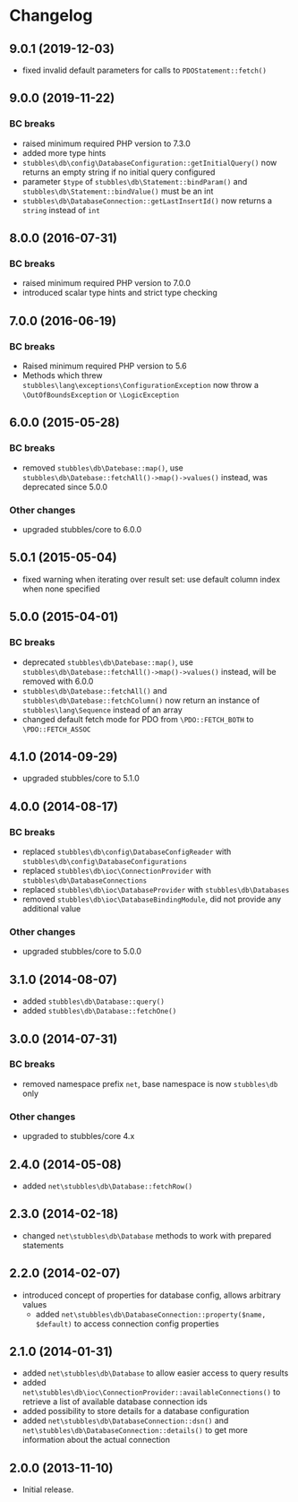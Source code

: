 # Changelog

## 9.0.1 (2019-12-03)

* fixed invalid default parameters for calls to `PDOStatement::fetch()`

## 9.0.0 (2019-11-22)

### BC breaks

* raised minimum required PHP version to 7.3.0
* added more type hints
* `stubbles\db\config\DatabaseConfiguration::getInitialQuery()` now returns an empty string if no initial query configured
* parameter `$type` of `stubbles\db\Statement::bindParam()` and `stubbles\db\Statement::bindValue()` must be an int
* `stubbles\db\DatabaseConnection::getLastInsertId()` now returns a `string` instead of `int`

## 8.0.0 (2016-07-31)

### BC breaks

* raised minimum required PHP version to 7.0.0
* introduced scalar type hints and strict type checking

## 7.0.0 (2016-06-19)

### BC breaks

* Raised minimum required PHP version to 5.6
* Methods which threw `stubbles\lang\exceptions\ConfigurationException` now throw a `\OutOfBoundsException` or `\LogicException`

## 6.0.0 (2015-05-28)

### BC breaks

* removed `stubbles\db\Datebase::map()`, use `stubbles\db\Datebase::fetchAll()->map()->values()` instead, was deprecated since 5.0.0

### Other changes

* upgraded stubbles/core to 6.0.0

## 5.0.1 (2015-05-04)

* fixed warning when iterating over result set: use default column index when none specified

## 5.0.0 (2015-04-01)

### BC breaks

* deprecated `stubbles\db\Datebase::map()`, use `stubbles\db\Datebase::fetchAll()->map()->values()` instead, will be removed with 6.0.0
* `stubbles\db\Datebase::fetchAll()` and `stubbles\db\Datebase::fetchColumn()` now return an instance of `stubbles\lang\Sequence` instead of an array
* changed default fetch mode for PDO from `\PDO::FETCH_BOTH` to `\PDO::FETCH_ASSOC`

## 4.1.0 (2014-09-29)

* upgraded stubbles/core to 5.1.0

## 4.0.0 (2014-08-17)

### BC breaks

* replaced `stubbles\db\config\DatabaseConfigReader` with `stubbles\db\config\DatabaseConfigurations`
* replaced `stubbles\db\ioc\ConnectionProvider` with `stubbles\db\DatabaseConnections`
* replaced `stubbles\db\ioc\DatabaseProvider` with `stubbles\db\Databases`
* removed `stubbles\db\ioc\DatabaseBindingModule`, did not provide any additional value

### Other changes

* upgraded stubbles/core to 5.0.0

## 3.1.0 (2014-08-07)

* added `stubbles\db\Database::query()`
* added `stubbles\db\Database::fetchOne()`

## 3.0.0 (2014-07-31)

### BC breaks

* removed namespace prefix `net`, base namespace is now `stubbles\db` only

### Other changes

* upgraded to stubbles/core 4.x

## 2.4.0 (2014-05-08)

* added `net\stubbles\db\Database::fetchRow()`

## 2.3.0 (2014-02-18)

* changed `net\stubbles\db\Database` methods to work with prepared statements

## 2.2.0 (2014-02-07)

* introduced concept of properties for database config, allows arbitrary values
  * added `net\stubbles\db\DatabaseConnection::property($name, $default)` to access connection config properties

## 2.1.0 (2014-01-31)

* added `net\stubbles\db\Database` to allow easier access to query results
* added `net\stubbles\db\ioc\ConnectionProvider::availableConnections()` to retrieve a list of available database connection ids
* added possibility to store details for a database configuration
* added `net\stubbles\db\DatabaseConnection::dsn()` and `net\stubbles\db\DatabaseConnection::details()` to get more information about the actual connection

## 2.0.0 (2013-11-10)

* Initial release.

